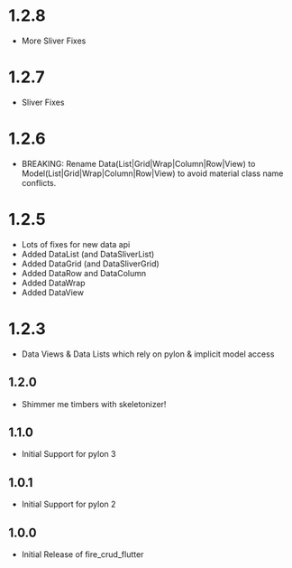 # 1.2.8
* More Sliver Fixes

# 1.2.7
* Sliver Fixes

# 1.2.6
* BREAKING: Rename Data(List|Grid|Wrap|Column|Row|View) to Model(List|Grid|Wrap|Column|Row|View) to avoid material class name conflicts.

# 1.2.5
* Lots of fixes for new data api
* Added DataList (and DataSliverList)
* Added DataGrid (and DataSliverGrid)
* Added DataRow and DataColumn
* Added DataWrap
* Added DataView

# 1.2.3
* Data Views & Data Lists which rely on pylon & implicit model access

## 1.2.0

* Shimmer me timbers with skeletonizer!

## 1.1.0

* Initial Support for pylon 3

## 1.0.1

* Initial Support for pylon 2

## 1.0.0

* Initial Release of fire_crud_flutter

